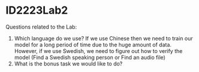# ID2223Lab2
Questions related to the Lab:
1. Which language do we use? If we use Chinese then we need to train our model for a long period of time due to the huge amount of data.
However, if we use Swedish, we need to figure out how to verify the model (Find a Swedish speaking person or Find an audio file)
2. What is the bonus task we would like to do?
